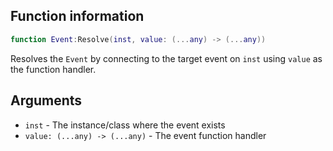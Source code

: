 ## Function information
```lua
function Event:Resolve(inst, value: (...any) -> (...any))
```

Resolves the ``Event`` by connecting to the target event on ``inst`` using ``value`` as the function handler.

## Arguments
- ``inst`` - The instance/class where the event exists
- ``value: (...any) -> (...any)`` - The event function handler